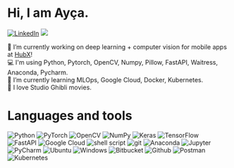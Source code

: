 #  Hi,  I am Ayça.
[![LinkedIn](https://img.shields.io/badge/linkedin-%230077B5.svg?style=for-the-badge&logo=linkedin&logoColor=white)](https://linkedin.com/in/ayca) 
[![](https://visitcount.itsvg.in/api?id=aycaecemgul&icon=8&color=12)](https://visitcount.itsvg.in)

🔭 I’m currently working on deep learning + computer vision for mobile apps at <a href="https://www.linkedin.com/company/hubxstudios/mycompany/verification/">HubX</a>!<br>
💻 I'm using Python, Pytorch, OpenCV, Numpy, Pillow, FastAPI, Waitress, Anaconda, Pycharm.<br>
🌱 I’m currently learning MLOps, Google Cloud, Docker, Kubernetes.<br>
🏮 I love Studio Ghibli movies.

# Languages and tools

<img alt="Python" src="https://img.shields.io/badge/-Python-ffbc03?&logo=Python&style=for-the-badge" /> <img alt="PyTorch" src="https://img.shields.io/badge/PyTorch-%23EE4C2C.svg?&style=for-the-badge&logo=PyTorch&logoColor=white"> <img alt="OpenCV" src="https://img.shields.io/badge/opencv-%23white.svg?style=for-the-badge&logo=opencv&logoColor=white"> <img alt="NumPy" src="https://img.shields.io/badge/numpy-%23013243.svg?&style=for-the-badge&logo=numpy&logoColor=white"> <img alt="Keras" src="https://img.shields.io/badge/Keras-%23D00000.svg?style=for-the-badge&logo=Keras&logoColor=white"> <img alt="TensorFlow" src="https://img.shields.io/badge/TensorFlow-%23FF6F00.svg?style=for-the-badge&logo=TensorFlow&logoColor=white"> <img alt="FastAPI" src="https://img.shields.io/badge/FastAPI-005571?style=for-the-badge&logo=fastapi">  <img alt="Google  Cloud" src="https://img.shields.io/badge/GoogleCloud-%234285F4.svg?style=for-the-badge&logo=google-cloud&logoColor=white"> <img alt="shell script" src="https://img.shields.io/badge/shell_script-%23121011.svg?style=for-the-badge&logo=gnu-bash&logoColor=white">   <img alt="git" src="https://img.shields.io/badge/-Git-F05032?&style=for-the-badge&logo=git&logoColor=white" /> <img alt="Anaconda" src="https://img.shields.io/badge/Anaconda-%2344A833.svg?style=for-the-badge&logo=anaconda&logoColor=white"> <img alt="Jupyter" src="https://img.shields.io/badge/jupyter-%23FA0F00.svg?style=for-the-badge&logo=jupyter&logoColor=white"> <img alt="PyCharm" src="https://img.shields.io/static/v1?style=for-the-badge&message=PyCharm&color=000000&logo=PyCharm&logoColor=FFFFFF&label="> <img alt="Ubuntu" src="https://img.shields.io/badge/Ubuntu-E95420?style=for-the-badge&logo=ubuntu&logoColor=white"> <img alt="Windows" src="https://img.shields.io/badge/Windows-0078D6?style=for-the-badge&logo=windows&logoColor=white"> <img alt="Bitbucket" src="https://img.shields.io/badge/bitbucket-%230047B3.svg?style=for-the-badge&logo=bitbucket&logoColor=white"> <img alt="Github" src="https://img.shields.io/badge/github-%23121011.svg?style=for-the-badge&logo=github&logoColor=white"> <img alt="Postman" src="https://img.shields.io/badge/Postman-FF6C37?style=for-the-badge&logo=postman&logoColor=white"> <img alt="Kubernetes" src="https://img.shields.io/badge/kubernetes-%23326ce5.svg?style=for-the-badge&logo=kubernetes&logoColor=white">




